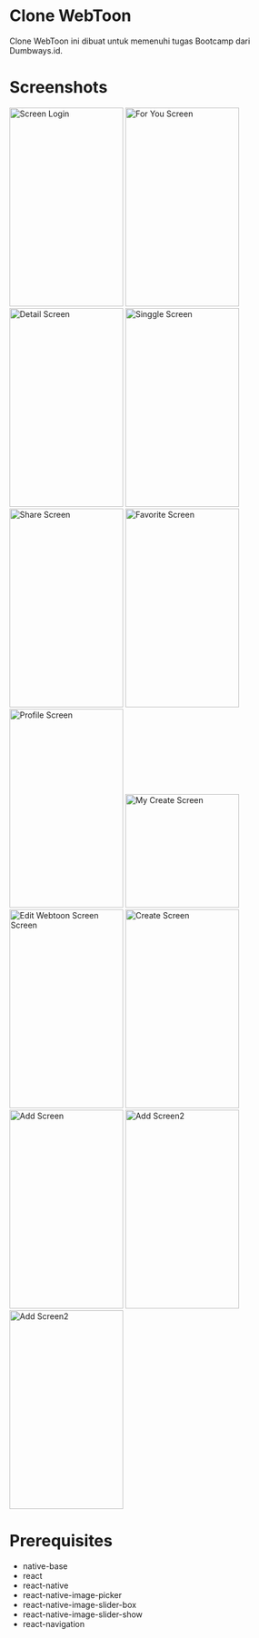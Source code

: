  # Clone WebToon
Clone WebToon ini dibuat untuk memenuhi tugas Bootcamp dari Dumbways.id.

# Screenshots
<p float="left">


<img src='../master/src/image/Screenshot_20191014_011214.jpg' width="200" height="350" alt="Screen Login"/>
<img src="../master/src/image/Screenshot_20191014_011234.jpg" width="200" height="350" alt="For You Screen"/>
<img src="../master/src/image/Screenshot_20191014_011241.jpg" width="200" height="350" alt="Detail Screen"/>
<img src="../master/src/image/Screenshot_20191014_011248.jpg" width="200" height="350" alt="Singgle Screen"/>
<img src="../master/src/image/Screenshot_20191014_011254.jpg" width="200" height="350" alt="Share Screen"/>
<img src="../master/src/image/Screenshot_20191014_011259.jpg" width="200" height="350" alt="Favorite Screen"/>
<img src="../master/src/image/Screenshot_20191014_011314.jpg" width="200" height="350" alt="Profile Screen"/>
<img src="../master/src/image/Screenshot_20191014_011322.jpg" height="200" alt="My Create Screen"/>
<img src="../master/src/image/Screenshot_20191014_011327.jpg" width="200" height="350" alt="Edit Webtoon Screen Screen"/>
<img src="../master/src/image/Screenshot_20191014_011332.jpg" width="200" height="350" alt="Create Screen"/>
<img src="../master/src/image/Screenshot_20191014_011336.jpg" width="200" height="350" alt="Add Screen"/>
<img src="../master/src/image/Screenshot_20191014_011343.jpg" width="200" height="350" alt="Add Screen2"/>
<img src="../master/src/image/Screenshot_20191014_011343.jpg" width="200" height="350" alt="Add Screen2"/>

</p>

# Prerequisites

* native-base
* react
* react-native
* react-native-image-picker
* react-native-image-slider-box
* react-native-image-slider-show
* react-navigation

